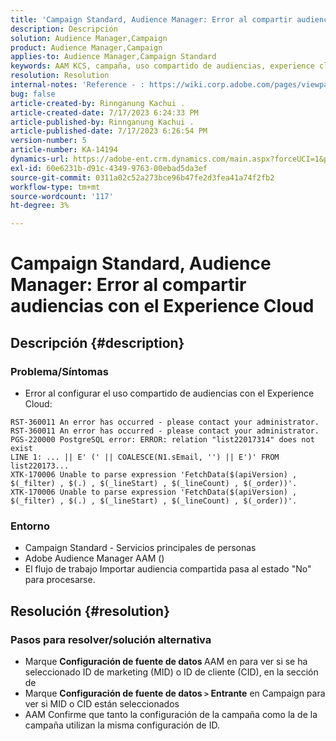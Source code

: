 ```yaml
---
title: 'Campaign Standard, Audience Manager: Error al compartir audiencias con el Experience Cloud'
description: Descripción
solution: Audience Manager,Campaign
product: Audience Manager,Campaign
applies-to: Audience Manager,Campaign Standard
keywords: AAM KCS, campaña, uso compartido de audiencias, experience cloud, error,
resolution: Resolution
internal-notes: 'Reference - : https://wiki.corp.adobe.com/pages/viewpage.action?pageId=1061261145#space-menu-link-content  Resolved in - https://jira.corp.adobe.com/browse/CAMP-34744'
bug: false
article-created-by: Rinnganung Kachui .
article-created-date: 7/17/2023 6:24:33 PM
article-published-by: Rinnganung Kachui .
article-published-date: 7/17/2023 6:26:54 PM
version-number: 5
article-number: KA-14194
dynamics-url: https://adobe-ent.crm.dynamics.com/main.aspx?forceUCI=1&pagetype=entityrecord&etn=knowledgearticle&id=ea99b329-cf24-ee11-9cbd-6045bd0065f9
exl-id: 60e6231b-d91c-4349-9763-00ebad5da3ef
source-git-commit: 0311a02c52a273bce96b47fe2d3fea41a74f2fb2
workflow-type: tm+mt
source-wordcount: '117'
ht-degree: 3%

---
```


# Campaign Standard, Audience Manager: Error al compartir audiencias con el Experience Cloud

## Descripción {#description}




### Problema/Síntomas



- Error al configurar el uso compartido de audiencias con el Experience Cloud:



```
RST-360011 An error has occurred - please contact your administrator.
RST-360011 An error has occurred - please contact your administrator.
PGS-220000 PostgreSQL error: ERROR: relation "list22017314" does not exist
LINE 1: ... || E' (' || COALESCE(N1.sEmail, '') || E')' FROM list220173...
XTK-170006 Unable to parse expression 'FetchData($(apiVersion) , $(_filter) , $(.) , $(_lineStart) , $(_lineCount) , $(_order))'.
XTK-170006 Unable to parse expression 'FetchData($(apiVersion) , $(_filter) , $(.) , $(_lineStart) , $(_lineCount) , $(_order))'.
```






### Entorno



- Campaign Standard - Servicios principales de personas
- Adobe Audience Manager AAM ()
- El flujo de trabajo Importar audiencia compartida pasa al estado &quot;No&quot; para procesarse.









## Resolución {#resolution}




### Pasos para resolver/solución alternativa



- Marque <b>Configuración de fuente de datos </b>AAM en para ver si se ha seleccionado ID de marketing (MID) o ID de cliente (CID), en la sección de
- Marque <b>Configuración de fuente de datos `>`  Entrante</b> en Campaign para ver si MID o CID están seleccionados
- AAM Confirme que tanto la configuración de la campaña como la de la campaña utilizan la misma configuración de ID.
